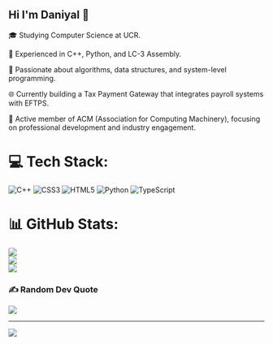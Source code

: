 ## Hi I'm Daniyal 👋

🎓 Studying Computer Science at UCR.

🔨 Experienced in C++, Python, and LC-3 Assembly.

🧩 Passionate about algorithms, data structures, and system-level programming.

🌐 Currently building a Tax Payment Gateway that integrates payroll systems with EFTPS.

🤝 Active member of ACM (Association for Computing Machinery), focusing on professional development and industry engagement.


# 💻 Tech Stack:
![C++](https://img.shields.io/badge/c++-%2300599C.svg?style=for-the-badge&logo=c%2B%2B&logoColor=white) ![CSS3](https://img.shields.io/badge/css3-%231572B6.svg?style=for-the-badge&logo=css3&logoColor=white) ![HTML5](https://img.shields.io/badge/html5-%23E34F26.svg?style=for-the-badge&logo=html5&logoColor=white) ![Python](https://img.shields.io/badge/python-3670A0?style=for-the-badge&logo=python&logoColor=ffdd54) ![TypeScript](https://img.shields.io/badge/typescript-%23007ACC.svg?style=for-the-badge&logo=typescript&logoColor=white)
# 📊 GitHub Stats:
![](https://github-readme-stats.vercel.app/api?username=daniyal-ahmed10&theme=dark&hide_border=false&include_all_commits=false&count_private=false)<br/>
![](https://nirzak-streak-stats.vercel.app/?user=daniyal-ahmed10&theme=dark&hide_border=false)<br/>
![](https://github-readme-stats.vercel.app/api/top-langs/?username=daniyal-ahmed10&theme=dark&hide_border=false&include_all_commits=false&count_private=false&layout=compact)

### ✍️ Random Dev Quote
![](https://quotes-github-readme.vercel.app/api?type=horizontal&theme=tokyonight)

---
[![](https://visitcount.itsvg.in/api?id=daniyal-ahmed10&icon=0&color=0)](https://visitcount.itsvg.in)

